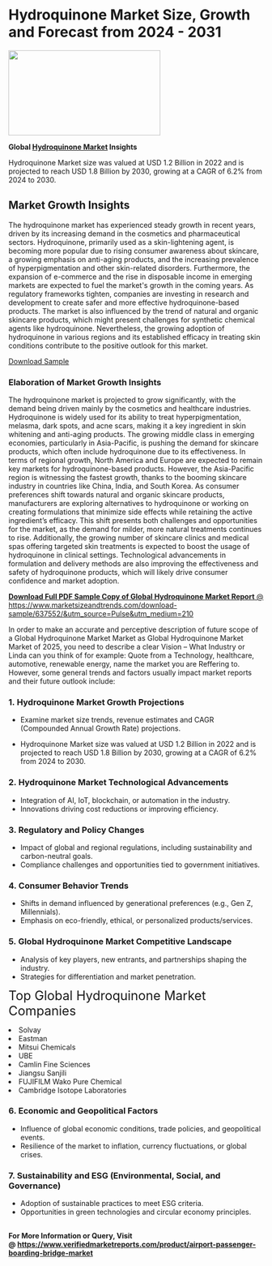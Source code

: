 <H1>Hydroquinone Market Size, Growth and Forecast from 2024 - 2031</H1><img class="aligncenter size-medium wp-image-584254" src="https://thirdeyenews.in/wp-content/uploads/2024/09/Global-Market-Research-300x168.jpeg" alt="" width="300" height="168" /><p><strong>Global&nbsp;<a href="https://www.marketsizeandtrends.com/download-sample/637552/&amp;utm_source=Pulse&amp;utm_medium=210">Hydroquinone Market</a> Insights</strong></p><p>Hydroquinone Market size was valued at USD 1.2 Billion in 2022 and is projected to reach USD 1.8 Billion by 2030, growing at a CAGR of 6.2% from 2024 to 2030.</p><p><h2>Market Growth Insights</h2> <p>The hydroquinone market has experienced steady growth in recent years, driven by its increasing demand in the cosmetics and pharmaceutical sectors. Hydroquinone, primarily used as a skin-lightening agent, is becoming more popular due to rising consumer awareness about skincare, a growing emphasis on anti-aging products, and the increasing prevalence of hyperpigmentation and other skin-related disorders. Furthermore, the expansion of e-commerce and the rise in disposable income in emerging markets are expected to fuel the market's growth in the coming years. As regulatory frameworks tighten, companies are investing in research and development to create safer and more effective hydroquinone-based products. The market is also influenced by the trend of natural and organic skincare products, which might present challenges for synthetic chemical agents like hydroquinone. Nevertheless, the growing adoption of hydroquinone in various regions and its established efficacy in treating skin conditions contribute to the positive outlook for this market.</p> <p><a href="#">Download Sample</a></p> <h3>Elaboration of Market Growth Insights</h3> <p>The hydroquinone market is projected to grow significantly, with the demand being driven mainly by the cosmetics and healthcare industries. Hydroquinone is widely used for its ability to treat hyperpigmentation, melasma, dark spots, and acne scars, making it a key ingredient in skin whitening and anti-aging products. The growing middle class in emerging economies, particularly in Asia-Pacific, is pushing the demand for skincare products, which often include hydroquinone due to its effectiveness. In terms of regional growth, North America and Europe are expected to remain key markets for hydroquinone-based products. However, the Asia-Pacific region is witnessing the fastest growth, thanks to the booming skincare industry in countries like China, India, and South Korea. As consumer preferences shift towards natural and organic skincare products, manufacturers are exploring alternatives to hydroquinone or working on creating formulations that minimize side effects while retaining the active ingredient’s efficacy. This shift presents both challenges and opportunities for the market, as the demand for milder, more natural treatments continues to rise. Additionally, the growing number of skincare clinics and medical spas offering targeted skin treatments is expected to boost the usage of hydroquinone in clinical settings. Technological advancements in formulation and delivery methods are also improving the effectiveness and safety of hydroquinone products, which will likely drive consumer confidence and market adoption.</p> <p><a href="#"></p><p><span class=""><strong>Download Full PDF Sample Copy of Global Hydroquinone Market Report</strong> @ <a href="https://www.marketsizeandtrends.com/download-sample/637552/&amp;utm_source=Pulse&amp;utm_medium=210" target="_blank">https://www.marketsizeandtrends.com/download-sample/637552/&amp;utm_source=Pulse&amp;utm_medium=210</a></span></p><p>In order to make an accurate and perceptive description of future scope of a Global&nbsp;Hydroquinone Market Market as Global&nbsp;Hydroquinone Market Market of 2025, you need to describe a clear Vision &ndash; What Industry or Linda can you think of for example: Quote from a Technology, healthcare, automotive, renewable energy, name the market you are Reffering to. However, some general trends and factors usually impact market reports and their future outlook include:</p><h3>1.&nbsp;<strong>Hydroquinone Market Growth Projections</strong></h3><ul><li>Examine market size trends, revenue estimates and CAGR (Compounded Annual Growth Rate) projections.</li><li><p>Hydroquinone Market size was valued at USD 1.2 Billion in 2022 and is projected to reach USD 1.8 Billion by 2030, growing at a CAGR of 6.2% from 2024 to 2030.</p></li></ul><h3>2.&nbsp;<strong>Hydroquinone Market Technological Advancements</strong></h3><ul><li>Integration of AI, IoT, blockchain, or automation in the industry.</li><li>Innovations driving cost reductions or improving efficiency.</li></ul><h3>3.&nbsp;<strong>Regulatory and Policy Changes</strong></h3><ul><li>Impact of global and regional regulations, including sustainability and carbon-neutral goals.</li><li>Compliance challenges and opportunities tied to government initiatives.</li></ul><h3>4.&nbsp;<strong>Consumer Behavior Trends</strong></h3><ul><li>Shifts in demand influenced by generational preferences (e.g., Gen Z, Millennials).</li><li>Emphasis on eco-friendly, ethical, or personalized products/services.</li></ul><h3>5.&nbsp;<strong>Global Hydroquinone Market Competitive Landscape</strong></h3><ul><li>Analysis of key players, new entrants, and partnerships shaping the industry.</li><li>Strategies for differentiation and market penetration.</li></ul><p data-pm-slice="1 1 []"><span style="color: inherit; font-family: inherit; font-size: 25px;">Top Global Hydroquinone Market Companies</span></p><div class="" data-test-id=""><p><li>Solvay</li><li> Eastman</li><li> Mitsui Chemicals</li><li> UBE</li><li> Camlin Fine Sciences</li><li> Jiangsu Sanjili</li><li> FUJIFILM Wako Pure Chemical</li><li> Cambridge Isotope Laboratories</li></p></div><h3>6.&nbsp;<strong>Economic and Geopolitical Factors</strong></h3><ul><li>Influence of global economic conditions, trade policies, and geopolitical events.</li><li>Resilience of the market to inflation, currency fluctuations, or global crises.</li></ul><h3>7.&nbsp;<strong>Sustainability and ESG (Environmental, Social, and Governance)</strong></h3><ul><li>Adoption of sustainable practices to meet ESG criteria.</li><li>Opportunities in green technologies and circular economy principles.</li></ul><h2><strong style="font-size: 14px;">For More Information or Query, Visit @&nbsp;</strong><a style="background-color: #ffffff; font-size: 14px;" href="https://www.marketsizeandtrends.com/report/hydroquinone-market/" target="_blank">https://www.verifiedmarketreports.com/product/airport-passenger-boarding-bridge-market</a></h2>
